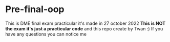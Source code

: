 # Pre-final-oop
This is DME final exam practicular it's made in 27 october 2022
**This is NOT the exam it's just a practicular code**
and this repo create by Twan :) If you have any questions you can notice me
